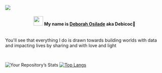 ![](https://github.com/DeborahOsilade/DeborahOsilade/blob/main/Images/Deborah%20Osilade.png)

#### <p align="center"><img src="https://raw.githubusercontent.com/MartinHeinz/MartinHeinz/master/wave.gif" width="30px"> My name is [Deborah Osilade](https://msha.ke/deborahosilade.me) aka Debicoc:eyes: 



<br/> You'll see that everything I do is drawn towards building worlds with data and impacting lives by sharing and with love and light<br/>
                                                                

<br/>

![Your Repository’s Stats](https://github-readme-stats.vercel.app/api?username=DeborahOsilade&show_icons=true) [![Top Langs](https://github-readme-stats.vercel.app/api/top-langs/?username=DeborahOsilade&langs_count=8)](https://github.com/DeborahOsilade/github-readme-stats)

